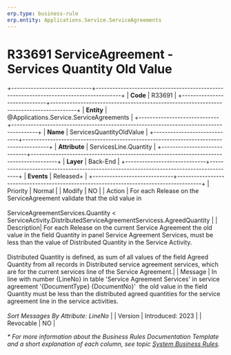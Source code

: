 ```yaml
---
erp.type: business-rule
erp.entity: Applications.Service.ServiceAgreements
---
```


# R33691 ServiceAgreement - Services Quantity Old Value
+-----------------------------+---------------------------------------------------------------------------------------+
| **Code**                    | R33691                                                                                |
+-----------------------------+---------------------------------------------------------------------------------------+
| **Entity**                  | @Applications.Service.ServiceAgreements                                               |
+-----------------------------+---------------------------------------------------------------------------------------+
| **Name**                    | ServicesQuantityOldValue                                                              |
+-----------------------------+---------------------------------------------------------------------------------------+
| **Attribute**               | ServicesLine.Quantity                                                                 |
+-----------------------------+---------------------------------------------------------------------------------------+
| **Layer**                   | Back-End                                                                              |
+-----------------------------+---------------------------------------------------------------------------------------+
| **Events**                  | Released+                                                                             |
+-----------------------------+---------------------------------------------------------------------------------------+
| Priority | Normal |
| Modify | NO |
| Action | For each Release on the ServiceAgreement validate that the old value in <br> <br> ServiceAgreementServices.Quantity < <br> ServiceActivity.DistributedServiceAgreementServicess.AgreedQuantity |
| Description| For each Release on the current Service Agreement the old value in the field Quantity in panel Service Agreement Services, must be less than the value of Distributed Quantity in the Service Activity. <br><br> Distributed Quantity is defined, as sum of all values of the field Agreed Quantity from all records in Distributed service agreement services, which are for the current services line of the Service Agreement.|
| Message | In line with number {LineNo} in table \'Service Agreement Services\' in service agreement \'{DocumentType} {DocumentNo}\'  the old value in the field Quantity must be less than the distributed agreed quantities for the service agreement line in the service activities.<br><br> *Sort Messages By Attribute: LineNo* |
| Version | Introduced: 2023 |
| Revocable | NO |

*\* For more information about the Business Rules Documentation Template and a short explanation of each column, see
topic [System Business Rules](../templates/template-description-system-business-rules.md).*

